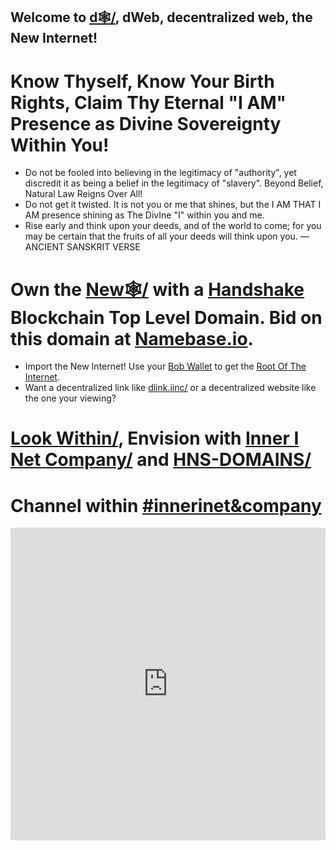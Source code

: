 ## Welcome to [d🕸/](http://xn--d-rn3s.hns.to/), dWeb, decentralized web, the New Internet!

# Know Thyself, Know Your Birth Rights, Claim Thy Eternal "I AM" Presence as Divine Sovereignty Within You!
- Do not be fooled into believing in the legitimacy of "authority", yet discredit it as being a belief in the legitimacy of "slavery". Beyond Belief, Natural Law Reigns Over 
All!
- Do not get it twisted. It is not you or me that shines, but the I AM THAT I AM presence shining as The DivIne "I" within you and me.
- Rise early and think upon your deeds, and of the world to come; for you may be certain that the fruits of all your deeds will think upon you. — ANCIENT SANSKRIT VERSE

# Own the [New🕸/](http://xn--new-9023b.hns.to/) with a [Handshake](https://handshake.org/) Blockchain Top Level Domain. Bid on this domain at [Namebase.io](https://namebase.io/domains/xn--d-rn3s). 
- Import the New Internet! Use your [Bob Wallet](https://bobwallet.io/) to get the [Root Of The Internet](http://rootoftheinternet.hns.to/).
- Want a decentralized link like [dlink.iinc/](http://dlink.iinc.hns.to/) or a decentralized website like the one your viewing? 
#  [Look Within/](http://lookwithin.hns.to), Envision with [Inner I Net Company/](http://shapereality.innerinetcompany.hns.to/) and [HNS-DOMAINS/](http://home.hns-domains.hns.to/)

# Channel within [#innerinet&company](https://webchat.hybridirc.com/#innerinet&company)
<iframe src="https://kiwiirc.hybridirc.com/#innerinet&company" allow="microphone; camera; display-capture; fullscreen" style="border:0; width:100%; height:500px;"></iframe>
